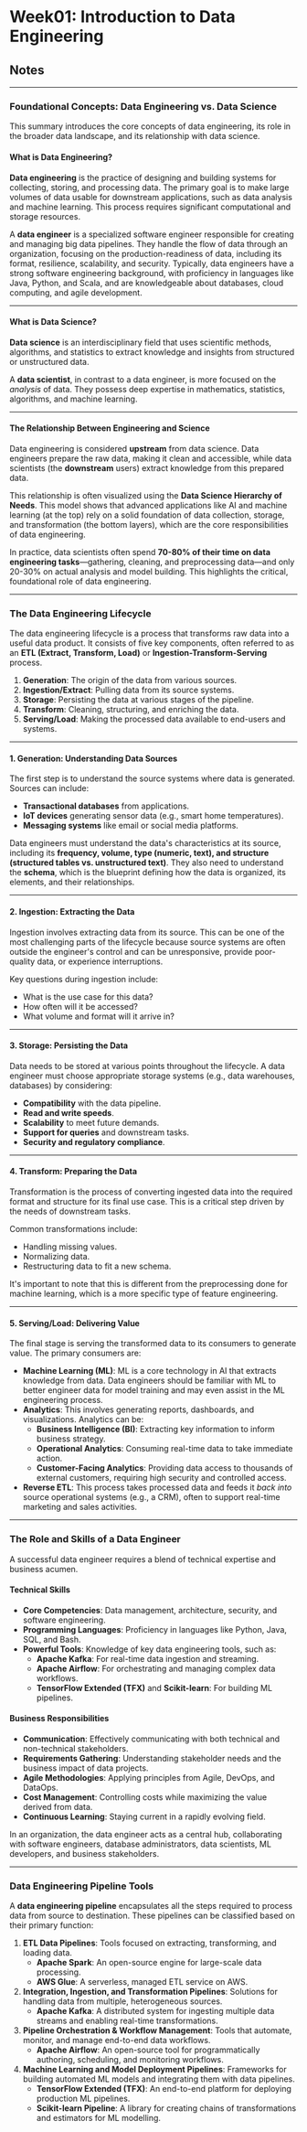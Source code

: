 # Week01: Introduction to Data Engineering

## Notes
---


### Foundational Concepts: Data Engineering vs. Data Science

This summary introduces the core concepts of data engineering, its role in the broader data landscape, and its relationship with data science.

#### What is Data Engineering?

**Data engineering** is the practice of designing and building systems for collecting, storing, and processing data. The primary goal is to make large volumes of data usable for downstream applications, such as data analysis and machine learning. This process requires significant computational and storage resources.

A **data engineer** is a specialized software engineer responsible for creating and managing big data pipelines. They handle the flow of data through an organization, focusing on the production-readiness of data, including its format, resilience, scalability, and security. Typically, data engineers have a strong software engineering background, with proficiency in languages like Java, Python, and Scala, and are knowledgeable about databases, cloud computing, and agile development.

---

#### What is Data Science?

**Data science** is an interdisciplinary field that uses scientific methods, algorithms, and statistics to extract knowledge and insights from structured or unstructured data.

A **data scientist**, in contrast to a data engineer, is more focused on the *analysis* of data. They possess deep expertise in mathematics, statistics, algorithms, and machine learning.

---

#### The Relationship Between Engineering and Science

Data engineering is considered **upstream** from data science. Data engineers prepare the raw data, making it clean and accessible, while data scientists (the **downstream** users) extract knowledge from this prepared data.

This relationship is often visualized using the **Data Science Hierarchy of Needs**. This model shows that advanced applications like AI and machine learning (at the top) rely on a solid foundation of data collection, storage, and transformation (the bottom layers), which are the core responsibilities of data engineering.

In practice, data scientists often spend **70-80% of their time on data engineering tasks**—gathering, cleaning, and preprocessing data—and only 20-30% on actual analysis and model building. This highlights the critical, foundational role of data engineering.

---

### The Data Engineering Lifecycle

The data engineering lifecycle is a process that transforms raw data into a useful data product. It consists of five key components, often referred to as an **ETL (Extract, Transform, Load)** or **Ingestion-Transform-Serving** process.

1.  **Generation**: The origin of the data from various sources.
2.  **Ingestion/Extract**: Pulling data from its source systems.
3.  **Storage**: Persisting the data at various stages of the pipeline.
4.  **Transform**: Cleaning, structuring, and enriching the data.
5.  **Serving/Load**: Making the processed data available to end-users and systems.

---

#### 1. Generation: Understanding Data Sources

The first step is to understand the source systems where data is generated. Sources can include:
* **Transactional databases** from applications.
* **IoT devices** generating sensor data (e.g., smart home temperatures).
* **Messaging systems** like email or social media platforms.

Data engineers must understand the data's characteristics at its source, including its **frequency, volume, type (numeric, text), and structure (structured tables vs. unstructured text)**. They also need to understand the **schema**, which is the blueprint defining how the data is organized, its elements, and their relationships.

---

#### 2. Ingestion: Extracting the Data

Ingestion involves extracting data from its source. This can be one of the most challenging parts of the lifecycle because source systems are often outside the engineer's control and can be unresponsive, provide poor-quality data, or experience interruptions.

Key questions during ingestion include:
* What is the use case for this data?
* How often will it be accessed?
* What volume and format will it arrive in?

---

#### 3. Storage: Persisting the Data

Data needs to be stored at various points throughout the lifecycle. A data engineer must choose appropriate storage systems (e.g., data warehouses, databases) by considering:
* **Compatibility** with the data pipeline.
* **Read and write speeds**.
* **Scalability** to meet future demands.
* **Support for queries** and downstream tasks.
* **Security and regulatory compliance**.

---

#### 4. Transform: Preparing the Data

Transformation is the process of converting ingested data into the required format and structure for its final use case. This is a critical step driven by the needs of downstream tasks.

Common transformations include:
* Handling missing values.
* Normalizing data.
* Restructuring data to fit a new schema.

It's important to note that this is different from the preprocessing done for machine learning, which is a more specific type of feature engineering.

---

#### 5. Serving/Load: Delivering Value

The final stage is serving the transformed data to its consumers to generate value. The primary consumers are:

* **Machine Learning (ML)**: ML is a core technology in AI that extracts knowledge from data. Data engineers should be familiar with ML to better engineer data for model training and may even assist in the ML engineering process.
* **Analytics**: This involves generating reports, dashboards, and visualizations. Analytics can be:
    * **Business Intelligence (BI)**: Extracting key information to inform business strategy.
    * **Operational Analytics**: Consuming real-time data to take immediate action.
    * **Customer-Facing Analytics**: Providing data access to thousands of external customers, requiring high security and controlled access.
* **Reverse ETL**: This process takes processed data and feeds it *back into* source operational systems (e.g., a CRM), often to support real-time marketing and sales activities.

---

### The Role and Skills of a Data Engineer

A successful data engineer requires a blend of technical expertise and business acumen.

#### Technical Skills

* **Core Competencies**: Data management, architecture, security, and software engineering.
* **Programming Languages**: Proficiency in languages like Python, Java, SQL, and Bash.
* **Powerful Tools**: Knowledge of key data engineering tools, such as:
    * **Apache Kafka**: For real-time data ingestion and streaming.
    * **Apache Airflow**: For orchestrating and managing complex data workflows.
    * **TensorFlow Extended (TFX)** and **Scikit-learn**: For building ML pipelines.

#### Business Responsibilities

* **Communication**: Effectively communicating with both technical and non-technical stakeholders.
* **Requirements Gathering**: Understanding stakeholder needs and the business impact of data projects.
* **Agile Methodologies**: Applying principles from Agile, DevOps, and DataOps.
* **Cost Management**: Controlling costs while maximizing the value derived from data.
* **Continuous Learning**: Staying current in a rapidly evolving field.

In an organization, the data engineer acts as a central hub, collaborating with software engineers, database administrators, data scientists, ML developers, and business stakeholders.

---

### Data Engineering Pipeline Tools

A **data engineering pipeline** encapsulates all the steps required to process data from source to destination. These pipelines can be classified based on their primary function:

1.  **ETL Data Pipelines**: Tools focused on extracting, transforming, and loading data.
    * **Apache Spark**: An open-source engine for large-scale data processing.
    * **AWS Glue**: A serverless, managed ETL service on AWS.
2.  **Integration, Ingestion, and Transformation Pipelines**: Solutions for handling data from multiple, heterogeneous sources.
    * **Apache Kafka**: A distributed system for ingesting multiple data streams and enabling real-time transformations.
3.  **Pipeline Orchestration & Workflow Management**: Tools that automate, monitor, and manage end-to-end data workflows.
    * **Apache Airflow**: An open-source tool for programmatically authoring, scheduling, and monitoring workflows.
4.  **Machine Learning and Model Deployment Pipelines**: Frameworks for building automated ML models and integrating them with data pipelines.
    * **TensorFlow Extended (TFX)**: An end-to-end platform for deploying production ML pipelines.
    * **Scikit-learn Pipeline**: A library for creating chains of transformations and estimators for ML modelling.
